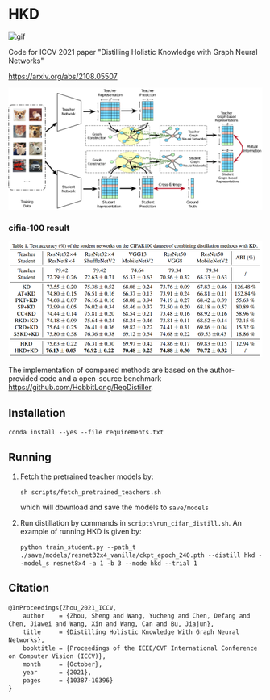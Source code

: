 # HKD

![gif](./img/HKD.gif)

Code for ICCV 2021 paper "Distilling Holistic Knowledge with Graph Neural Networks"

https://arxiv.org/abs/2108.05507

![model](./img/model.jpg)

### cifia-100 result

![result](./img/result.PNG)

The implementation of compared methods are based on the author-provided code and a open-source benchmark https://github.com/HobbitLong/RepDistiller.

## Installation
```
conda install --yes --file requirements.txt
```

## Running

1. Fetch the pretrained teacher models by:

    ```
    sh scripts/fetch_pretrained_teachers.sh
    ```
   which will download and save the models to `save/models`

2. Run distillation by commands in `scripts\run_cifar_distill.sh`. An example of running HKD is given by:

    ```
    python train_student.py --path_t ./save/models/resnet32x4_vanilla/ckpt_epoch_240.pth --distill hkd --model_s resnet8x4 -a 1 -b 3 --mode hkd --trial 1
    ```

## Citation

```
@InProceedings{Zhou_2021_ICCV,
    author    = {Zhou, Sheng and Wang, Yucheng and Chen, Defang and Chen, Jiawei and Wang, Xin and Wang, Can and Bu, Jiajun},
    title     = {Distilling Holistic Knowledge With Graph Neural Networks},
    booktitle = {Proceedings of the IEEE/CVF International Conference on Computer Vision (ICCV)},
    month     = {October},
    year      = {2021},
    pages     = {10387-10396}
}
```
